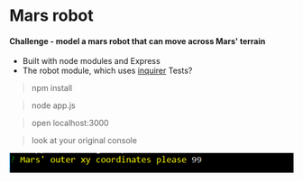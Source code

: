 Mars robot
=================

#### Challenge - model a mars robot that can move across Mars' terrain

* Built with node modules and Express
* The robot module, which uses [inquirer](https://www.npmjs.com/package/inquirer)
Tests?

> npm install

> node app.js

> open localhost:3000

> look at your original console

![img1]

[img1]: https://github.com/ckpantelides/mars-robot/blob/assets/images/mars1.PNG
